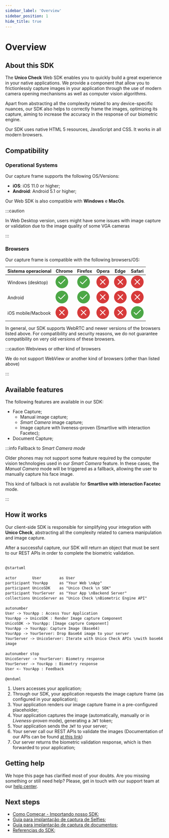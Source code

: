 ```yaml
---
sidebar_label: 'Overview'
sidebar_position: 1
hide_title: true
---
```


# Overview

## About this SDK

The **Unico Check** Web SDK enables you to quickly build a great experience in your native applications. We provide a component that allow you to frictionlessly capture images in your application through the use of modern camera opening mechanisms as well as computer vision algorithms.

Apart from abstracting all the complexity related to any device-specific nuances, our SDK also helps to correctly frame the images, optimizing its capture, aiming to increase the accuracy in the response of our biometric engine.

Our SDK uses native HTML 5 resources, JavaScript and CSS. It works in all modern browsers.

## Compatibility

### Operational Systems

Our capture frame supports the following OS/Versions:
- **iOS**: iOS 11.0 or higher;
- **Android**: Android 5.1 or higher;

Our Web SDK is also compatible with **Windows** e **MacOs**.

:::caution

In Web Desktop version, users might have some issues with image capture or validation due to the image quality of some VGA cameras

:::

### Browsers

Our capture frame is compatible with the following browsers/OS:

<div className="compatibility-table">

| Sistema operacional  | Chrome  | Firefox  | Opera  | Edge  | Safari |
|--------------------|---------|----------|--------|-------|--------|
| Windows (desktop)  | ![Supported](/img/icons/yes.svg) | ![Supported](/img/icons/yes.svg) |  ![Not supported](/img/icons/no.svg) |  ![Not supported](/img/icons/no.svg) | ![Not supported](/img/icons/no.svg)   |
| Android            | ![Supported](/img/icons/yes.svg) | ![Supported](/img/icons/yes.svg) | ![Not supported](/img/icons/no.svg) | ![Not supported](/img/icons/no.svg) | ![Not supported](/img/icons/no.svg) |
| iOS mobile/Macbook | ![Not supported](/img/icons/no.svg) | ![Not supported](/img/icons/no.svg) | ![Not supported](/img/icons/no.svg) | ![Not supported](/img/icons/no.svg) | ![Supported](/img/icons/yes.svg) |

</div>

In general, our SDK supports WebRTC and newer versions of the browsers listed above. For compatibility and security reasons, we do not guarantee compatibility on very old versions of these browsers.

:::caution Webviews or other kind of browsers

We do not support WebView or another kind of browsers (other than listed above)

:::

## Available features

The following features are available in our SDK:

- Face Capture; 
    - Manual image capture;
    - *Smart Camera* image capture; 
    - Image capture with liveness-proven (Smartlive with interaction Facetec);
- Document Capture;

:::info Fallback to *Smart Camera mode* 

Older phones may not support some feature required by the computer vision technologies used in our *Smart Camera* feature. In these cases, the *Manual Camera* mode will be triggered as a fallback, allowing the user to manually capture his face image.

This kind of fallback is not available for **Smartlive with interaction Facetec** mode.

:::

## How it works

Our client-side SDK is responsible for simplifying your integration with **Unico Check**, abstracting all the complexity related to camera manipulation and image capture.

After a successful capture, our SDK will return an object that must be sent to our REST APIs in order to complete the biometric validation.

```plantuml Your title

@startuml

actor       User        as User
participant YourApp     as "Your Web \nApp"
participant UnicoSDK    as "Unico Check \n SDK"
participant YourServer  as "Your App \nBackend Server"
collections UnicoServer as "Unico Check \nBiometric Engine API"

autonumber
User -> YourApp : Access Your Application
YourApp -> UnicoSDK : Render Image capture Component
UnicoSDK -> YourApp: [Image capture Component]
YourApp -> YourApp: Capture Image (Base64)
YourApp -> YourServer: Drop Base64 image to your server  
YourServer -> UnicoServer: Iterate with Unico Check APIs \nwith base64 image

autonumber stop
UnicoServer -> YourServer: Biometry response 
YourServer -> YourApp : Biometry response
User <- YourApp : Feedback

@enduml

```

1. Users accesses your application;
2. Through our SDK, your application requests the image capture frame (as configured in your application);
3. Your application renders our image capture frame in a pre-configured placeholder;
4. Your application captures the image (automatically, manually or in *Liveness-proven* mode), generating a `JWT` token;
5. Your application sends the `JWT` to your server;
6. Your server call our REST APIs to validate the images (Documentation of our APIs can be found [at this link](https://www3.acesso.io/identity/services/v3/docs/))
7. Our server returns the biometric validation response, which is then forwarded to your application;

## Getting help

We hope this page has clarified most of your doubts. Are you missing something or still need help? Please, get in touch with our support team at our [help center](https://ajuda.unico.io/hc/pt-br/categories/360002344171).

## Next steps

- [Como Começar - Importando nosso SDK](como-comecar);
- [Guia para implantação de captura de Selfies](fluxos/captura-selfies);
- [Guia para implantação de captura de documentos](fluxos/captura-documentos);
- [Referencias do SDK](referencias);

